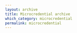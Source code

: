 ```yaml
---
layout: archive
title: Microcredential archive
which_category: microcredential
permalink: microcredential
---
```


